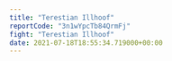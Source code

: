 ```yaml
---
title: "Terestian Illhoof"
reportCode: "3n1wYpcTb84QrmFj"
fight: "Terestian Illhoof"
date: 2021-07-18T18:55:34.719000+00:00
---
```

